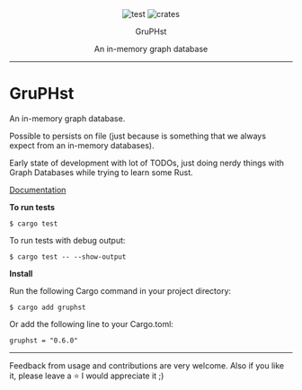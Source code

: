 <div class="text" align="center">
    <img src="https://img.shields.io/github/actions/workflow/status/carvilsi/gruphst/test.yml?logo=github&label=tests" alt="test">
    <img src="https://img.shields.io/crates/v/gruphst.svg" alt="crates">
    <p></p>
    <p>GruPHst</p>
    <p>An in-memory graph database</p>
</div> 

---

# GruPHst

An in-memory graph database.
 
Possible to persists on file (just because is something that we always expect from an in-memory databases).

Early state of development with lot of TODOs, just doing nerdy things with Graph Databases while trying to learn some Rust.

[Documentation](https://docs.rs/gruphst/latest/gruphst/)


**To run tests**

`$ cargo test`

To run tests with debug output:

`$ cargo test -- --show-output`

**Install**

Run the following Cargo command in your project directory:

`$ cargo add gruphst`

Or add the following line to your Cargo.toml:

`gruphst = "0.6.0"`

---

Feedback from usage and contributions are very welcome.
Also if you like it, please leave a :star: I would appreciate it ;)

